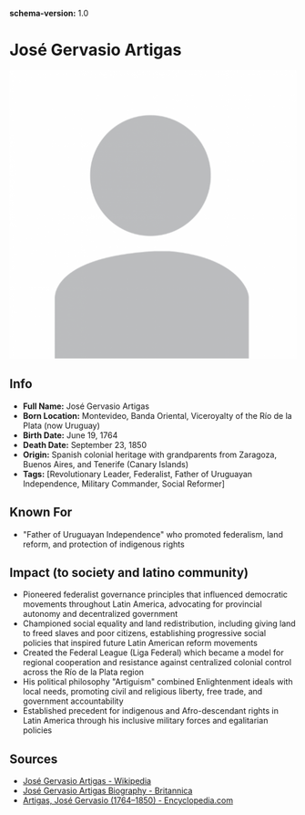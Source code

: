 **schema-version:** 1.0
# José Gervasio Artigas

![image description](images/person-image-template.png)

## Info
- **Full Name:** José Gervasio Artigas
- **Born Location:** Montevideo, Banda Oriental, Viceroyalty of the Río de la Plata (now Uruguay)
- **Birth Date:** June 19, 1764
- **Death Date:** September 23, 1850
- **Origin:** Spanish colonial heritage with grandparents from Zaragoza, Buenos Aires, and Tenerife (Canary Islands)  
- **Tags:** [Revolutionary Leader, Federalist, Father of Uruguayan Independence, Military Commander, Social Reformer]

## Known For
- "Father of Uruguayan Independence" who promoted federalism, land reform, and protection of indigenous rights

## Impact (to society and latino community)
- Pioneered federalist governance principles that influenced democratic movements throughout Latin America, advocating for provincial autonomy and decentralized government
- Championed social equality and land redistribution, including giving land to freed slaves and poor citizens, establishing progressive social policies that inspired future Latin American reform movements
- Created the Federal League (Liga Federal) which became a model for regional cooperation and resistance against centralized colonial control across the Río de la Plata region
- His political philosophy "Artiguism" combined Enlightenment ideals with local needs, promoting civil and religious liberty, free trade, and government accountability
- Established precedent for indigenous and Afro-descendant rights in Latin America through his inclusive military forces and egalitarian policies

## Sources
- [José Gervasio Artigas - Wikipedia](https://en.wikipedia.org/wiki/Jos%C3%A9_Gervasio_Artigas)
- [José Gervasio Artigas Biography - Britannica](https://www.britannica.com/biography/Jose-Gervasio-Artigas)
- [Artigas, José Gervasio (1764–1850) - Encyclopedia.com](https://www.encyclopedia.com/humanities/encyclopedias-almanacs-transcripts-and-maps/artigas-jose-gervasio-1764-1850)